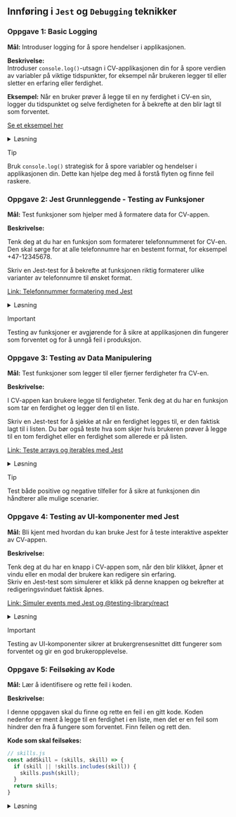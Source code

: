 ## Innføring i `Jest` og `Debugging` teknikker

### **Oppgave 1: Basic Logging**

**Mål:** Introduser logging for å spore hendelser i applikasjonen.

**Beskrivelse:**  
Introduser `console.log()`-utsagn i CV-applikasjonen din for å spore verdien av variabler på viktige tidspunkter, for eksempel når brukeren legger til eller sletter en erfaring eller ferdighet. 
 
**Eksempel:** Når en bruker prøver å legge til en ny ferdighet i CV-en sin, logger du tidspunktet og selve ferdigheten for å bekrefte at den blir lagt til som forventet.  

[Se et eksempel her](https://developer.mozilla.org/en-US/docs/Web/API/Console/log)

<details><summary>Løsning</summary>

For å introdusere logging, kan du bruke `console.log()` på strategiske steder i koden:


```javascript
const addSkill = (skill) => {
  console.log('Adding skill at:', new Date());
  console.log('Skill:', skill);
  // Resten av koden som legger til ferdigheten
}
```

**Forklaring:** 
Ved å logge tidspunktet og ferdigheten, kan vi bekrefte at ferdigheten blir lagt til som forventet.

</details>

> [!TIP]
> Bruk `console.log()` strategisk for å spore variabler og hendelser i applikasjonen din. Dette kan hjelpe deg med å forstå flyten og finne feil raskere.


### **Oppgave 2: Jest Grunnleggende - Testing av Funksjoner**

**Mål:** Test funksjoner som hjelper med å formatere data for CV-appen.

**Beskrivelse:**  

Tenk deg at du har en funksjon som formaterer telefonnummeret for CV-en. Den skal sørge for at alle telefonnumre har en bestemt format, for eksempel +47-12345678.  

Skriv en Jest-test for å bekrefte at funksjonen riktig formaterer ulike varianter av telefonnumre til ønsket format.  

[Link: Telefonnummer formatering med Jest](https://jestjs.io/docs/getting-started)


<details><summary>Løsning</summary>

**Steg 1: Definer funksjonen som skal testes**

```javascript
// formatPhone.js
const formatPhone = (phone) => {
  // Formatering logikk
}
```


**Forklaring:** 
Denne funksjonen skal ta et telefonnummer som input og returnere det i ønsket format.

**Steg 2: Skriv en Jest-test for funksjonen**

```javascript
// formatPhone.test.js
test('formats phone numbers correctly', () => {
  expect(formatPhone('12345678')).toBe('+47-12345678');
  // ... flere tester
});
```


**Forklaring:** 
Med Jest, kan vi enkelt skrive tester for funksjoner som `formatPhone` for å sikre at de virker som forventet.

</details>

> [!IMPORTANT]
> Testing av funksjoner er avgjørende for å sikre at applikasjonen din fungerer som forventet og for å unngå feil i produksjon.

### **Oppgave 3: Testing av Data Manipulering**

**Mål:** Test funksjoner som legger til eller fjerner ferdigheter fra CV-en.

**Beskrivelse:**  

I CV-appen kan brukere legge til ferdigheter. Tenk deg at du har en funksjon som tar en ferdighet og legger den til en liste.  

Skriv en Jest-test for å sjekke at når en ferdighet legges til, er den faktisk lagt til i listen. Du bør også teste hva som skjer hvis brukeren prøver å legge til en tom ferdighet eller en ferdighet som allerede er på listen.  

[Link: Teste arrays og iterables med Jest](https://jestjs.io/docs/tutorial-async)

<details><summary>Løsning</summary>

**Steg 1: Opprett funksjonen som skal testes**

```javascript
// skills.js
const addSkill = (skills, skill) => {
  if (skill && !skills.includes(skill)) {
    skills.push(skill);
  }
  return skills;
}
```

**Forklaring:** 
Denne funksjonen tar en liste av ferdigheter og en ny ferdighet som input, og legger til den nye ferdigheten i listen hvis den ikke allerede finnes der.

**Steg 2: Skriv en Jest-test for funksjonen**

```javascript
// skills.test.js
test('adds a skill to the list', () => {
  const skills = ['JavaScript'];
  const updatedSkills = addSkill(skills, 'React');
  expect(updatedSkills).toContain('React');
});
```

**Forklaring:** 
Med Jest, kan vi skrive tester for funksjoner som legger til eller fjerner ferdigheter fra en liste for å sikre korrekt funksjonalitet.

</details>

> [!TIP]
> Test både positive og negative tilfeller for å sikre at funksjonen din håndterer alle mulige scenarier.

### **Oppgave 4: Testing av UI-komponenter med Jest**

**Mål:** Bli kjent med hvordan du kan bruke Jest for å teste interaktive aspekter av CV-appen.

**Beskrivelse:**  

Tenk deg at du har en knapp i CV-appen som, når den blir klikket, åpner et vindu eller en modal der brukere kan redigere sin erfaring.  
Skriv en Jest-test som simulerer et klikk på denne knappen og bekrefter at redigeringsvinduet faktisk åpnes.  

[Link: Simuler events med Jest og @testing-library/react](https://testing-library.com/docs/dom-testing-library/api-events/)

<details><summary>Løsning</summary>

**Steg 1: Opprett komponenten som skal testes**

```javascript
// EditButton.js
import React, { useState } from 'react';

const EditButton = () => {
  const [isOpen, setIsOpen] = useState(false);

  const handleClick = () => {
    setIsOpen(true);
  };

  return (
    <div>
      <button onClick={handleClick}>Edit</button>
      {isOpen && <div>Edit Window</div>}
    </div>
  );
};

export default EditButton;
```

**Forklaring:** 
Denne komponenten viser en knapp som, når den blir klikket, åpner et redigeringsvindu.

**Steg 2: Skriv en Jest-test for komponenten**

```javascript
// EditButton.test.js
import { render, fireEvent } from '@testing-library/react';
import EditButton from './EditButton';

test('opens edit window on click', () => {
  const { getByText } = render(<EditButton />);
  fireEvent.click(getByText('Edit'));
  expect(getByText('Edit Window')).toBeInTheDocument();
});
```

**Forklaring:** 
Med kombinasjonen av Jest og `@testing-library/react`, kan vi simulere brukerinteraksjoner og teste UI-komponenter.

</details>

> [!IMPORTANT]
> Testing av UI-komponenter sikrer at brukergrensesnittet ditt fungerer som forventet og gir en god brukeropplevelse.

### **Oppgave 5: Feilsøking av Kode**

**Mål:** Lær å identifisere og rette feil i koden.

**Beskrivelse:**  

I denne oppgaven skal du finne og rette en feil i en gitt kode. Koden nedenfor er ment å legge til en ferdighet i en liste, men det er en feil som hindrer den fra å fungere som forventet. Finn feilen og rett den.

**Kode som skal feilsøkes:**

```javascript
// skills.js
const addSkill = (skills, skill) => {
  if (skill || !skills.includes(skill)) {
    skills.push(skill);
  }
  return skills;
}
```

<details><summary>Løsning</summary>

**Løsning:** 
Feilen ligger i betingelsen `if (skill || !skills.includes(skill))`. Den skal bruke en logisk OG (`&&`) i stedet for en logisk ELLER (`||`).

**Rettet kode:**

```javascript
// skills.js
const addSkill = (skills, skill) => {
  if (skill && !skills.includes(skill)) {
    skills.push(skill);
  }
  return skills;
}
```

**Forklaring:** 
Ved å bruke `&&` i stedet for `||`, sikrer vi at ferdigheten kun legges til hvis den ikke er tom og ikke allerede finnes i listen.

</details>